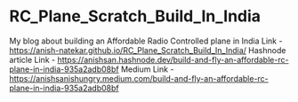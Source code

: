 # RC_Plane_Scratch_Build_In_India
My blog about building an Affordable Radio Controlled plane in India 
Link - https://anish-natekar.github.io/RC_Plane_Scratch_Build_In_India/
Hashnode article Link - https://anishsan.hashnode.dev/build-and-fly-an-affordable-rc-plane-in-india-935a2adb08bf
Medium Link - https://anishsanishungry.medium.com/build-and-fly-an-affordable-rc-plane-in-india-935a2adb08bf
